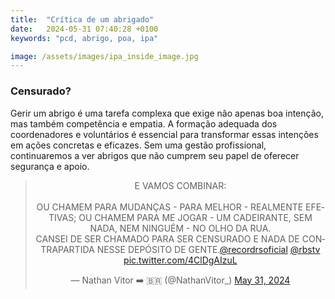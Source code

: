 ```yaml
---
title:  "Crítica de um abrigado"
date:   2024-05-31 07:40:28 +0100
keywords: "pcd, abrigo, poa, ipa"

image: /assets/images/ipa_inside_image.jpg
---
```

### Censurado?
Gerir um abrigo é uma tarefa complexa que exige não apenas boa intenção, mas também competência e empatia. A formação adequada dos coordenadores e voluntários é essencial para transformar essas intenções em ações concretas e eficazes. Sem uma gestão profissional, continuaremos a ver abrigos que não cumprem seu papel de oferecer segurança e apoio.



<blockquote class="twitter-tweet" data-theme="dark" data-cards="hidden" data-dnt="true" align="center"><p lang="pt" dir="ltr">E VAMOS COMBINAR:<br><br>OU CHAMEM PARA MUDANÇAS - PARA MELHOR - REALMENTE EFETIVAS; OU CHAMEM PARA ME JOGAR - UM CADEIRANTE, SEM NADA, NEM NINGUÉM - NO OLHO DA RUA.<br>CANSEI DE SER CHAMADO PARA SER CENSURADO E NADA DE CONTRAPARTIDA NESSE DEPÓSITO DE GENTE.<a href="https://twitter.com/recordrsoficial?ref_src=twsrc%5Etfw">@recordrsoficial</a> <a href="https://twitter.com/rbstv?ref_src=twsrc%5Etfw">@rbstv</a> <a href="https://t.co/4ClDgAIzuL">pic.twitter.com/4ClDgAIzuL</a></p>&mdash; Nathan Vitor ➡️ 🇧🇷 (@NathanVitor_) <a href="https://twitter.com/NathanVitor_/status/1796371119974281335?ref_src=twsrc%5Etfw">May 31, 2024</a></blockquote>
<script async src="https://platform.twitter.com/widgets.js" charset="utf-8"></script>
<br>




